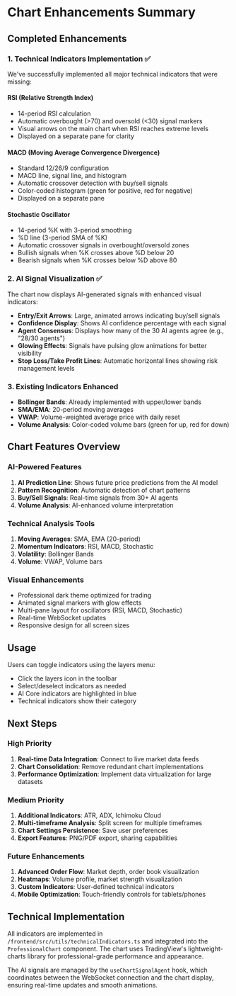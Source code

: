 # Chart Enhancements Summary

## Completed Enhancements

### 1. Technical Indicators Implementation ✅

We've successfully implemented all major technical indicators that were missing:

#### **RSI (Relative Strength Index)**
- 14-period RSI calculation
- Automatic overbought (>70) and oversold (<30) signal markers
- Visual arrows on the main chart when RSI reaches extreme levels
- Displayed on a separate pane for clarity

#### **MACD (Moving Average Convergence Divergence)**
- Standard 12/26/9 configuration
- MACD line, signal line, and histogram
- Automatic crossover detection with buy/sell signals
- Color-coded histogram (green for positive, red for negative)
- Displayed on a separate pane

#### **Stochastic Oscillator**
- 14-period %K with 3-period smoothing
- %D line (3-period SMA of %K)
- Automatic crossover signals in overbought/oversold zones
- Bullish signals when %K crosses above %D below 20
- Bearish signals when %K crosses below %D above 80

### 2. AI Signal Visualization ✅

The chart now displays AI-generated signals with enhanced visual indicators:

- **Entry/Exit Arrows**: Large, animated arrows indicating buy/sell signals
- **Confidence Display**: Shows AI confidence percentage with each signal
- **Agent Consensus**: Displays how many of the 30 AI agents agree (e.g., "28/30 agents")
- **Glowing Effects**: Signals have pulsing glow animations for better visibility
- **Stop Loss/Take Profit Lines**: Automatic horizontal lines showing risk management levels

### 3. Existing Indicators Enhanced

- **Bollinger Bands**: Already implemented with upper/lower bands
- **SMA/EMA**: 20-period moving averages
- **VWAP**: Volume-weighted average price with daily reset
- **Volume Analysis**: Color-coded volume bars (green for up, red for down)

## Chart Features Overview

### AI-Powered Features
1. **AI Prediction Line**: Shows future price predictions from the AI model
2. **Pattern Recognition**: Automatic detection of chart patterns
3. **Buy/Sell Signals**: Real-time signals from 30+ AI agents
4. **Volume Analysis**: AI-enhanced volume interpretation

### Technical Analysis Tools
1. **Moving Averages**: SMA, EMA (20-period)
2. **Momentum Indicators**: RSI, MACD, Stochastic
3. **Volatility**: Bollinger Bands
4. **Volume**: VWAP, Volume bars

### Visual Enhancements
- Professional dark theme optimized for trading
- Animated signal markers with glow effects
- Multi-pane layout for oscillators (RSI, MACD, Stochastic)
- Real-time WebSocket updates
- Responsive design for all screen sizes

## Usage

Users can toggle indicators using the layers menu:
- Click the layers icon in the toolbar
- Select/deselect indicators as needed
- AI Core indicators are highlighted in blue
- Technical indicators show their category

## Next Steps

### High Priority
1. **Real-time Data Integration**: Connect to live market data feeds
2. **Chart Consolidation**: Remove redundant chart implementations
3. **Performance Optimization**: Implement data virtualization for large datasets

### Medium Priority
1. **Additional Indicators**: ATR, ADX, Ichimoku Cloud
2. **Multi-timeframe Analysis**: Split screen for multiple timeframes
3. **Chart Settings Persistence**: Save user preferences
4. **Export Features**: PNG/PDF export, sharing capabilities

### Future Enhancements
1. **Advanced Order Flow**: Market depth, order book visualization
2. **Heatmaps**: Volume profile, market strength visualization
3. **Custom Indicators**: User-defined technical indicators
4. **Mobile Optimization**: Touch-friendly controls for tablets/phones

## Technical Implementation

All indicators are implemented in `/frontend/src/utils/technicalIndicators.ts` and integrated into the `ProfessionalChart` component. The chart uses TradingView's lightweight-charts library for professional-grade performance and appearance.

The AI signals are managed by the `useChartSignalAgent` hook, which coordinates between the WebSocket connection and the chart display, ensuring real-time updates and smooth animations.
